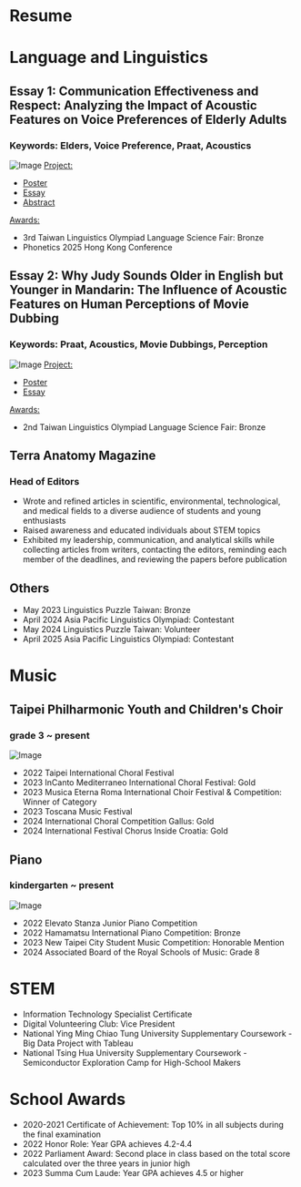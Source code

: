 # Resume

# Language and Linguistics
## Essay 1: Communication Effectiveness and Respect: Analyzing the Impact of Acoustic Features on Voice Preferences of Elderly Adults
### Keywords: Elders, Voice Preference, Praat, Acoustics
![Image](https://github.com/user-attachments/assets/71e482ad-f602-4c58-aab0-093f8a3f6081)
<ins>Project:<ins>
* [Poster](https://drive.google.com/file/d/1VWpila6oD2-Xbpr0K_STJa0QIklfzTnA/view?usp=sharing)
* [Essay](https://drive.google.com/open?id=19SOUOA7k0KN9-HEpYUjUQwtr7wEtxaCD&usp=drive_copy)
* [Abstract](https://drive.google.com/file/d/1y5_qH5BdUpoFeGoKSj-KPwAOpJOszJxl/view?usp=sharing)
  
<ins>Awards:<ins>
* 3rd Taiwan Linguistics Olympiad Language Science Fair: Bronze
* Phonetics 2025 Hong Kong Conference

## Essay 2: Why Judy Sounds Older in English but Younger in Mandarin: The Influence of Acoustic Features on Human Perceptions of Movie Dubbing
### Keywords: Praat, Acoustics, Movie Dubbings, Perception
![Image](https://github.com/user-attachments/assets/7b4aaa40-cc96-49f8-bfa3-0536f4a9be34)
<ins>Project:<ins>
* [Poster](https://drive.google.com/open?id=1KZYafD0bvvfoqDVU06RipeP0NRY-TZqW&usp=drive_copy)
* [Essay](https://drive.google.com/open?id=1va2mo0IG6EmKjFemJ3zVMUj376l7s-Xc&usp=drive_copy)

<ins>Awards:<ins>
* 2nd Taiwan Linguistics Olympiad Language Science Fair: Bronze

## Terra Anatomy Magazine
### Head of Editors
* Wrote and refined articles in scientific, environmental, technological, and medical fields to a diverse audience of students and young enthusiasts
* Raised awareness and educated individuals about STEM topics
* Exhibited my leadership, communication, and analytical skills while collecting articles from writers, contacting the editors, reminding each member of the deadlines, and reviewing the papers before publication  

## Others
* May 2023 Linguistics Puzzle Taiwan: Bronze
* April 2024 Asia Pacific Linguistics Olympiad: Contestant
* May 2024 Linguistics Puzzle Taiwan: Volunteer
* April 2025 Asia Pacific Linguistics Olympiad: Contestant

# Music
## Taipei Philharmonic Youth and Children's Choir
### grade 3 ~ present
![Image](https://github.com/user-attachments/assets/79aef12b-77d1-49e3-9c9c-0b9d6b62aa2e)
* 2022 Taipei International Choral Festival
* 2023 InCanto Mediterraneo International Choral Festival: Gold
* 2023 Musica Eterna Roma International Choir Festival & Competition: Winner of Category
* 2023 Toscana Music Festival
* 2024 International Choral Competition Gallus: Gold
* 2024 International Festival Chorus Inside Croatia: Gold
   
## Piano
### kindergarten ~ present
![Image](https://github.com/user-attachments/assets/f9758d29-7def-4795-be39-e947eb790593)
* 2022 Elevato Stanza Junior Piano Competition
* 2022 Hamamatsu International Piano Competition: Bronze
* 2023 New Taipei City Student Music Competition: Honorable Mention
* 2024 Associated Board of the Royal Schools of Music: Grade 8

# STEM
* Information Technology Specialist Certificate
* Digital Volunteering Club: Vice President
* National Ying Ming Chiao Tung University Supplementary Coursework - Big Data Project with Tableau
* National Tsing Hua University Supplementary Coursework - Semiconductor Exploration Camp for High-School Makers

# School Awards
* 2020-2021 Certificate of Achievement: Top 10% in all subjects during the final examination
* 2022 Honor Role: Year GPA achieves 4.2-4.4
* 2022 Parliament Award: Second place in class based on the total score calculated over the three years in junior high
* 2023 Summa Cum Laude: Year GPA achieves 4.5 or higher
